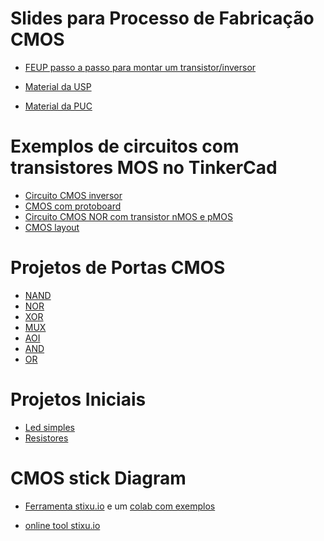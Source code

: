 # Slides para Processo de Fabricação CMOS
* [FEUP passo a passo para montar um transistor/inversor](https://paginas.fe.up.pt/~vgt/Disciplinas/E3/tecnologia.pdf)

* [Material da USP](http://www.lsi.usp.br/~acacio/fpci07_TransistoresMOS_Fabricacao.pdf)

* [Material da PUC](http://www4.pucsp.br/~elo2eng/Processo%20de%20fabricacao%20de%20dispositivos.pdf)

# Exemplos de circuitos com transistores MOS no TinkerCad

* [Circuito CMOS inversor]( https://www.tinkercad.com/things/dBeYVb3KHJD)
* [CMOS com protoboard](https://www.tinkercad.com/things/6AtMe2qwSAY-brilliant-waasa-uusam/editel?tenant=circuits?sharecode=m-1QlPeAvL0fSZGD7rPEqwnPd6UNPhLD3YJBqhW7Bi4)
* [Circuito CMOS NOR com transistor nMOS e pMOS](https://www.tinkercad.com/things/5o57tj81Kzt-copy-of-cmos-inverter/editel?tenant=circuits?sharecode=ozUnapSYDiGcSRRzrzdLgwyvXfF3EqU0zf92TgySr40)
* [CMOS layout](https://www.tinkercad.com/things/1ALEuahgUts-grand-jaban-albar/editel?tenant=circuits?sharecode=8bYlvrJH82PK96hS5MOdrGy6WZ4Ucj17vEukZFKn9Dw)

# Projetos de Portas CMOS

* [NAND](https://commons.wikimedia.org/wiki/File:CMOS_NAND.svg)
* [NOR](https://commons.wikimedia.org/wiki/File:NOR_gate_(CMOS_circuit).PNG)
* [XOR](https://commons.wikimedia.org/wiki/File:CmosXORGate.svg)
* [MUX](https://en.wikichip.org/wiki/multiplexer)
* [AOI](https://johnloomis.org/ece531/notes/gates/aoi_gates.html)
* [AND](https://commons.wikimedia.org/wiki/File:CMOS_AND_Layout.svg)
* [OR](https://commons.wikimedia.org/wiki/File:CMOS_OR.svg)

# Projetos Iniciais

* [Led simples](https://www.tinkercad.com/things/4rT53V8Q9pY-smooth-fyyran/editel?tenant=circuits?sharecode=0mmKf_vukBadqM1bZLOAO4Fjk9R3EBpW_44szQeKYEg)
* [Resistores](https://www.tinkercad.com/things/jlqUQjSDpEW-funky-snicket-borwo/editel?tenant=circuits?sharecode=ARvyEfilFFZ7lCXhFHR4HMlTnEScPF9t2y4f7BCwwoI)

# CMOS stick Diagram

* [Ferramenta stixu.io](stixu.io) e um [colab com exemplos](https://colab.research.google.com/drive/1_mz3myeG4swXZl8eZIh8WSS6mnSFVzRH?usp=sharing)

* [online tool stixu.io](stixu.io)

